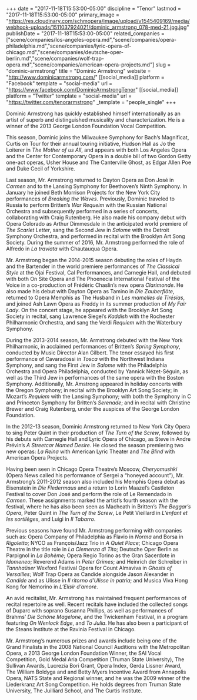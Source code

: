 +++
date = "2017-11-18T15:53:00-05:00"
discipline = "Tenor"
lastmod = "2017-11-18T15:53:00-05:00"
primary_image = "https://res.cloudinary.com/schmopera/image/upload/v1545409169/media/webhook-uploads/1511037924021/dominic_armstrong_078-med-21.jpg.jpg"
publishDate = "2017-11-18T15:53:00-05:00"
related_companies = ["scene/companies/los-angeles-opera.md","scene/companies/opera-philadelphia.md","scene/companies/lyric-opera-of-chicago.md","scene/companies/deutsche-oper-berlin.md","scene/companies/wolf-trap-opera.md","scene/companies/american-opera-projects.md"]
slug = "dominic-armstrong"
title = "Dominic Armstrong"
website = "http://www.dominicarmstrong.com/"
[[social_media]]
platform = "Facebook"
template = "social-media"
url = "https://www.facebook.com/DominicArmstrongTenor"
[[social_media]]
platform = "Twitter"
template = "social-media"
url = "https://twitter.com/tenorarmstrong"
_template = "people_single"
+++

Dominic Armstrong has quickly established himself internationally as an artist of superb and distinguished musicality and characterization. He is a winner of the 2013 George London Foundation Vocal Competition.

This season, Dominic joins the Milwaukee Symphony for Bach’s Magnificat, Curtis on Tour for their annual touring initiative, Hudson Hall as Jo the Loiterer in *The Mother of us All*, and appears with both Los Angeles Opera and the Center for Contemporary Opera in a double bill of two Gordon Getty one-act operas, Usher House and The Canterville Ghost, as Edgar Allen Poe and Duke Cecil of Yorkshire.

Last season, Mr. Armstrong returned to Dayton Opera as Don José in *Carmen* and to the Lansing Symphony for Beethoven’s Ninth Symphony. In January he joined Beth Morrison Projects for the New York City performances of *Breaking the Waves*. Previously, Dominic traveled to Russia to perform Britten’s *War Requeim* with the Russian National Orchestra and subsequently performed in a series of concerts, collaborating with Craig Rutenberg. He also made his company debut with Opera Colorado as Arthur Dimmesdale in the anticipated world premiere of *The Scarlet Letter*, sang the Second Jew in *Salome* with the Detroit Symphony Orchestra, and performed in recital with the Brooklyn Art Song Society. During the summer of 2016, Mr. Armstrong performed the role of Alfredo in *La traviata* with Chautauqua Opera.

Mr. Armstrong began the 2014-2015 season debuting the roles of Haydn and the Bartender in the world premiere performances of *The Classical Style* at the Ojai Festival, Cal Performances, and Carnegie Hall, and debuted with both On Site Opera and The Phoenecia International Festival of the Voice in a co-production of Frédéric Chaslin’s new opera *Clarimonde*. He also made his debut with Dayton Opera as Tamino in *Die Zauberflöte*, returned to Opera Memphis as The Husband in *Les mamelles de Tirésias*, and joined Ash Lawn Opera as Freddy in its summer production of *My Fair Lady*. On the concert stage, he appeared with the Brooklyn Art Song Society in recital, sang Lawrence Siegel’s *Kaddish* with the Rochester Philharmonic Orchestra, and sang the Verdi *Requiem* with the Waterbury Symphony.

During the 2013-2014 season, Mr. Armstrong debuted with the New York Philharmonic, in acclaimed performances of Britten’s *Spring Symphony*, conducted by Music Director Alan Gilbert. The tenor essayed his first performance of Cavaradossi in *Tosca* with the Northwest Indiana Symphony, and sang the First Jew in *Salome* with the Philadelphia Orchestra and Opera Philadelphia, conducted by Yannick Nézet-Séguin, as well as the Third Jew in performances of the same opera with the Boston Symphony. Additionally, Mr. Amstrong appeared in holiday concerts with the Oregon Symphony; in recital with the Brooklyn Art Song Society; in Mozart’s *Requiem* with the Lansing Symphony; with both the Symphony in C and Princeton Symphony for Britten’s *Serenade*; and in recital with Christine Brewer and Craig Rutenberg, under the auspices of the George London Foundation.

In the 2012-13 season, Dominic Armstrong returned to New York City Opera to sing Peter Quint in their production of *The Turn of the Screw*, followed by his debuts with Carnegie Hall and Lyric Opera of Chicago, as Steve in Andre Prévin’s *A Streetcar Named Desire*. He closed the season premiering two new operas: *La Reina* with American Lyric Theater and *The Blind* with American Opera Projects.

Having been seen in Chicago Opera Theatre’s Moscow, *Cheryomushki* (Opera News called his performance of Sergei a “honeyed account”), Mr. Armstrong’s 2011-2012 season also included his Memphis Opera debut as Eisenstein in *Die Fledermaus* and a return to Lorin Maazel’s Castleton Festival to cover Don José and perform the role of Le Remendado in *Carmen*. These assignments marked the artist’s fourth season with the festival, where he has also been seen as Macheath in Britten’s *The Beggar’s Opera*, Peter Quint in *The Turn of the Screw*, Le Petit Vieillard in *L’enfant et les sortilèges*, and Luigi in *Il Tabarro*.

Previous seasons have found Mr. Armstrong performing with companies such as: Opera Company of Philadelphia as Flavio in *Norma* and Borsa in *Rigoletto*; NYCO as François/Jazz Trio in *A Quiet Place*; Chicago Opera Theatre in the title role in *La Clemenza di Tito*; Deutsche Oper Berlin as Parpignol in *La Bohème*; Opera Regio Torino as the Gran Sacerdote in *Idomeneo*; Reverend Adams in *Peter Grimes*; and Heinrich der Schreiber in *Tannhaüser* Wexford Festival Opera for Count Almaviva in *Ghosts of Versailles*; Wolf Trap Opera as Candide alongside Jason Alexander in *Candide* and as Ulisse in *Il ritorno d’Ulisse in patria*; and Musica Viva Hong Kong for Nemorino in *L’Elisir d’amore*.

An avid recitalist, Mr. Armstrong has maintained frequent performances of recital repertoire as well. Recent recitals have included the collected songs of Duparc with soprano Susanna Phillips, as well as performances of Brahms’ *Die Schöne Magelone*, and the Twickenham Festival, in a program featuring *On Wenlock Edge*, and *To Julia*. He has also been a participant of the Steans Institute at the Ravinia Festival in Chicago.

Mr. Armstrong’s numerous prizes and awards include being one of the Grand Finalists in the 2008 National Council Auditions with the Metropolitan Opera, a 2013 George London Foundation Winner, the SAI Vocal Competition, Gold Medal Aria Competition (Truman State University), The Sullivan Awards, Lucrezia Bori Grant, Opera Index, Gerda Lissner Award, The William Boldyga and and Betty Myers Incentive Award from Annapolis Opera, NATS State and Regional winner, and he was the 2009 winner of the Liederkranz Art Song Competition. He holds degrees from Truman State University, The Juilliard School, and The Curtis Institute.
